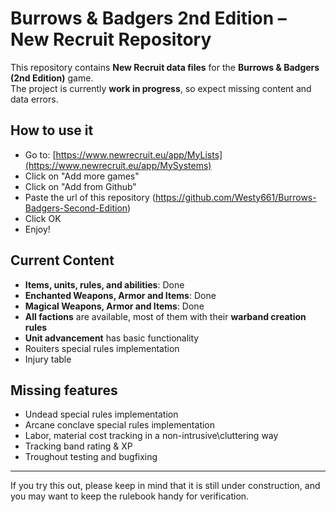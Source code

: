 # Burrows & Badgers 2nd Edition – New Recruit Repository

This repository contains **New Recruit data files** for the **Burrows & Badgers (2nd Edition)** game.  
The project is currently **work in progress**, so expect missing content and data errors.

## How to use it 
- Go to: [https://www.newrecruit.eu/app/MyLists](https://www.newrecruit.eu/app/MySystems)
- Click on "Add more games"
- Click on "Add from Github"
- Paste the url of this repository (https://github.com/Westy661/Burrows-Badgers-Second-Edition)
- Click OK
- Enjoy!
  

## Current Content
- **Items, units, rules, and abilities**: Done
- **Enchanted Weapons, Armor and Items**: Done
- **Magical Weapons, Armor and Items**: Done
- **All factions** are available, most of them with their **warband creation rules**  
- **Unit advancement** has basic functionality
- Rouiters special rules implementation
- Injury table

## Missing features
- Undead special rules implementation
- Arcane conclave special rules implementation
- Labor, material cost tracking in a non-intrusive\cluttering way 
- Tracking band rating & XP
- Troughout testing and bugfixing

---

If you try this out, please keep in mind that it is still under construction, and you may want to keep the rulebook handy for verification.

